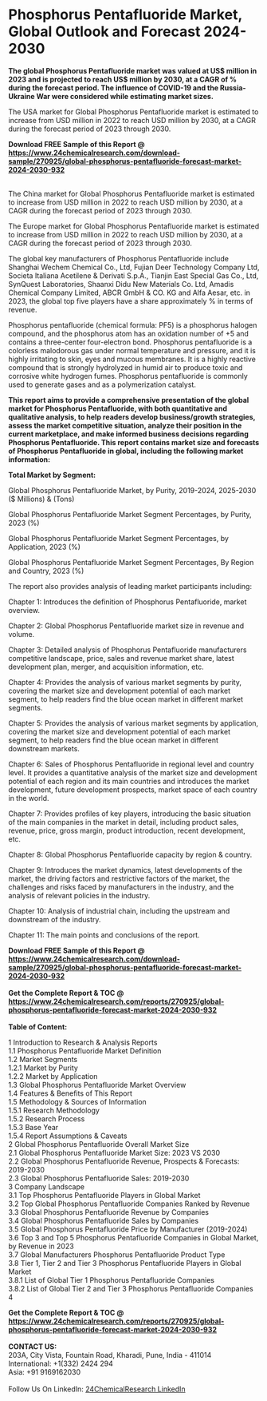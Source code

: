<h1>Phosphorus Pentafluoride Market, Global Outlook and Forecast 2024-2030</h1><p><strong>The global Phosphorus Pentafluoride market was valued at US$ million in 2023 and is projected to reach US$ million by 2030, at a CAGR of % during the forecast period. The influence of COVID-19 and the Russia-Ukraine War were considered while estimating market sizes.</strong></p><p>
</p><p>The USA market for Global Phosphorus Pentafluoride market is estimated to increase from USD million in 2022 to reach USD million by 2030, at a CAGR during the forecast period of 2023 through 2030.</p><div><b>Download FREE Sample of this Report @ 
            <a href="https://www.24chemicalresearch.com/download-sample/270925/global-phosphorus-pentafluoride-forecast-market-2024-2030-932">
            https://www.24chemicalresearch.com/download-sample/270925/global-phosphorus-pentafluoride-forecast-market-2024-2030-932</a></b></div><br><p>
</p><p>The China market for Global Phosphorus Pentafluoride market is estimated to increase from USD million in 2022 to reach USD million by 2030, at a CAGR during the forecast period of 2023 through 2030.</p><p>
</p><p>The Europe market for Global Phosphorus Pentafluoride market is estimated to increase from USD million in 2022 to reach USD million by 2030, at a CAGR during the forecast period of 2023 through 2030.</p><p>
</p><p>The global key manufacturers of Phosphorus Pentafluoride include Shanghai Wechem Chemical Co., Ltd, Fujian Deer Technology Company Ltd, Societa Italiana Acetilene &amp; Derivati S.p.A., Tianjin East Special Gas Co., Ltd, SynQuest Laboratories, Shaanxi Didu New Materials Co. Ltd, Amadis Chemical Company Limited, ABCR GmbH &amp; CO. KG and Alfa Aesar, etc. in 2023, the global top five players have a share approximately % in terms of revenue.</p><p>
Phosphorus pentafluoride (chemical formula: PF5) is a phosphorus halogen compound, and the phosphorus atom has an oxidation number of +5 and contains a three-center four-electron bond. Phosphorus pentafluoride is a colorless malodorous gas under normal temperature and pressure, and it is highly irritating to skin, eyes and mucous membranes. It is a highly reactive compound that is strongly hydrolyzed in humid air to produce toxic and corrosive white hydrogen fumes. Phosphorus pentafluoride is commonly used to generate gases and as a polymerization catalyst.</p><p>
<strong>This report aims to provide a comprehensive presentation of the global market for Phosphorus Pentafluoride, with both quantitative and qualitative analysis, to help readers develop business/growth strategies, assess the market competitive situation, analyze their position in the current marketplace, and make informed business decisions regarding Phosphorus Pentafluoride. This report contains market size and forecasts of Phosphorus Pentafluoride in global, including the following market information:</strong></p><p>
</p><p>
<strong>Total Market by Segment:</strong></p><p>
Global Phosphorus Pentafluoride Market, by Purity, 2019-2024, 2025-2030 ($ Millions) &amp; (Tons)</p><p>
Global Phosphorus Pentafluoride Market Segment Percentages, by Purity, 2023 (%)</p><p>
</p><p>
Global Phosphorus Pentafluoride Market Segment Percentages, by Application, 2023 (%)</p><p>
</p><p>
Global Phosphorus Pentafluoride Market Segment Percentages, By Region and Country, 2023 (%)</p><p>
</p><p>
The report also provides analysis of leading market participants including:</p><p>
</p><p>
</p><p>
Chapter 1: Introduces the definition of Phosphorus Pentafluoride, market overview.</p><p>
Chapter 2: Global Phosphorus Pentafluoride market size in revenue and volume.</p><p>
Chapter 3: Detailed analysis of Phosphorus Pentafluoride manufacturers competitive landscape, price, sales and revenue market share, latest development plan, merger, and acquisition information, etc.</p><p>
Chapter 4: Provides the analysis of various market segments by purity, covering the market size and development potential of each market segment, to help readers find the blue ocean market in different market segments.</p><p>
Chapter 5: Provides the analysis of various market segments by application, covering the market size and development potential of each market segment, to help readers find the blue ocean market in different downstream markets.</p><p>
Chapter 6: Sales of Phosphorus Pentafluoride in regional level and country level. It provides a quantitative analysis of the market size and development potential of each region and its main countries and introduces the market development, future development prospects, market space of each country in the world.</p><p>
Chapter 7: Provides profiles of key players, introducing the basic situation of the main companies in the market in detail, including product sales, revenue, price, gross margin, product introduction, recent development, etc.</p><p>
Chapter 8: Global Phosphorus Pentafluoride capacity by region &amp; country.</p><p>
Chapter 9: Introduces the market dynamics, latest developments of the market, the driving factors and restrictive factors of the market, the challenges and risks faced by manufacturers in the industry, and the analysis of relevant policies in the industry.</p><p>
Chapter 10: Analysis of industrial chain, including the upstream and downstream of the industry.</p><p>
Chapter 11: The main points and conclusions of the report.</p><div><b>Download FREE Sample of this Report @ 
            <a href="https://www.24chemicalresearch.com/download-sample/270925/global-phosphorus-pentafluoride-forecast-market-2024-2030-932">
            https://www.24chemicalresearch.com/download-sample/270925/global-phosphorus-pentafluoride-forecast-market-2024-2030-932</a></b></div><br><div><b>Get the Complete Report & TOC @ 
            <a href="https://www.24chemicalresearch.com/reports/270925/global-phosphorus-pentafluoride-forecast-market-2024-2030-932">
            https://www.24chemicalresearch.com/reports/270925/global-phosphorus-pentafluoride-forecast-market-2024-2030-932</a></b></div><br>
            <b>Table of Content:</b><p>1 Introduction to Research & Analysis Reports<br />
    1.1 Phosphorus Pentafluoride Market Definition<br />
    1.2 Market Segments<br />
        1.2.1 Market by Purity<br />
        1.2.2 Market by Application<br />
    1.3 Global Phosphorus Pentafluoride Market Overview<br />
    1.4 Features & Benefits of This Report<br />
    1.5 Methodology & Sources of Information<br />
        1.5.1 Research Methodology<br />
        1.5.2 Research Process<br />
        1.5.3 Base Year<br />
        1.5.4 Report Assumptions & Caveats<br />
2 Global Phosphorus Pentafluoride Overall Market Size<br />
    2.1 Global Phosphorus Pentafluoride Market Size: 2023 VS 2030<br />
    2.2 Global Phosphorus Pentafluoride Revenue, Prospects & Forecasts: 2019-2030<br />
    2.3 Global Phosphorus Pentafluoride Sales: 2019-2030<br />
3 Company Landscape<br />
    3.1 Top Phosphorus Pentafluoride Players in Global Market<br />
    3.2 Top Global Phosphorus Pentafluoride Companies Ranked by Revenue<br />
    3.3 Global Phosphorus Pentafluoride Revenue by Companies<br />
    3.4 Global Phosphorus Pentafluoride Sales by Companies<br />
    3.5 Global Phosphorus Pentafluoride Price by Manufacturer (2019-2024)<br />
    3.6 Top 3 and Top 5 Phosphorus Pentafluoride Companies in Global Market, by Revenue in 2023<br />
    3.7 Global Manufacturers Phosphorus Pentafluoride Product Type<br />
    3.8 Tier 1, Tier 2 and Tier 3 Phosphorus Pentafluoride Players in Global Market<br />
        3.8.1 List of Global Tier 1 Phosphorus Pentafluoride Companies<br />
        3.8.2 List of Global Tier 2 and Tier 3 Phosphorus Pentafluoride Companies<br />
4</p><div><b>Get the Complete Report & TOC @ 
            <a href="https://www.24chemicalresearch.com/reports/270925/global-phosphorus-pentafluoride-forecast-market-2024-2030-932">
            https://www.24chemicalresearch.com/reports/270925/global-phosphorus-pentafluoride-forecast-market-2024-2030-932</a></b></div><br><b>CONTACT US:</b><br>
            203A, City Vista, Fountain Road, Kharadi, Pune, India - 411014<br>
            International: +1(332) 2424 294<br>
            Asia: +91 9169162030 <br><br>
            Follow Us On LinkedIn: <a href="https://www.linkedin.com/company/24chemicalresearch/">24ChemicalResearch LinkedIn</a>
